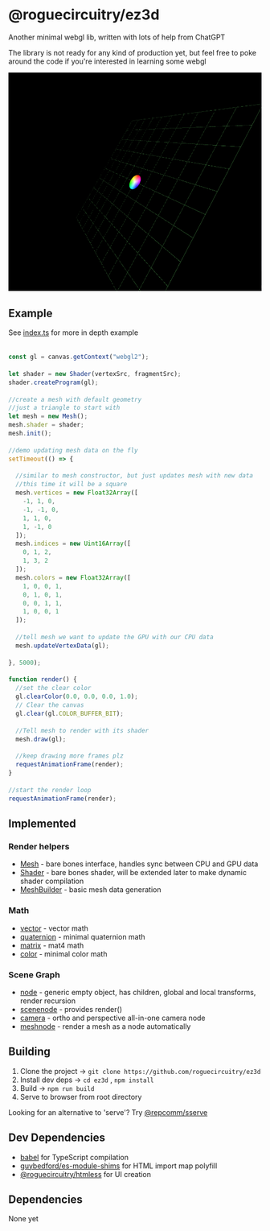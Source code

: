 # @roguecircuitry/ez3d

Another minimal webgl lib, written with lots of help from ChatGPT

The library is not ready for any kind of production yet, but feel free to poke around the code if you're interested in learning some webgl

![img](./example.png)

## Example
See [index.ts](./index.ts) for more in depth example

```ts

const gl = canvas.getContext("webgl2");

let shader = new Shader(vertexSrc, fragmentSrc);
shader.createProgram(gl);

//create a mesh with default geometry
//just a triangle to start with
let mesh = new Mesh();
mesh.shader = shader;
mesh.init();

//demo updating mesh data on the fly
setTimeout(() => {

  //similar to mesh constructor, but just updates mesh with new data
  //this time it will be a square
  mesh.vertices = new Float32Array([
    -1, 1, 0,
    -1, -1, 0,
    1, 1, 0,
    1, -1, 0
  ]);
  mesh.indices = new Uint16Array([
    0, 1, 2,
    1, 3, 2
  ]);
  mesh.colors = new Float32Array([
    1, 0, 0, 1,
    0, 1, 0, 1,
    0, 0, 1, 1,
    1, 0, 0, 1
  ]);

  //tell mesh we want to update the GPU with our CPU data
  mesh.updateVertexData(gl);

}, 5000);

function render() {
  //set the clear color
  gl.clearColor(0.0, 0.0, 0.0, 1.0);
  // Clear the canvas
  gl.clear(gl.COLOR_BUFFER_BIT);

  //Tell mesh to render with its shader
  mesh.draw(gl);

  //keep drawing more frames plz
  requestAnimationFrame(render);
}

//start the render loop
requestAnimationFrame(render);

```

## Implemented
### Render helpers
- [Mesh](./src/mesh.ts) - bare bones interface, handles sync between CPU and GPU data
- [Shader](./src/shader.ts) - bare bones shader, will be extended later to make dynamic shader compilation
- [MeshBuilder](./src/meshbuilder.ts) - basic mesh data generation
### Math
- [vector](./src/math/vector.ts) - vector math
- [quaternion](./src/math/quaternion.ts) - minimal quaternion math
- [matrix](./src/math/matrix.ts) - mat4 math
- [color](./src/math/color.ts) - minimal color math
### Scene Graph
- [node](./src/graph/node.ts) - generic empty object, has children, global and local transforms, render recursion
- [scenenode](./src/graph/scene.ts) - provides render()
- [camera](./src/graph/camera.ts) - ortho and perspective all-in-one camera node
- [meshnode](./src/graph/meshnode.ts) - render a mesh as a node automatically

## Building
1. Clone the project -> `git clone https://github.com/roguecircuitry/ez3d`
2. Install dev deps -> `cd ez3d` , `npm install`
3. Build -> `npm run build`
4. Serve to browser from root directory

Looking for an alternative to 'serve'? Try [@repcomm/sserve](https://github.com/RepComm/sserve)

## Dev Dependencies
- [babel](https://github.com/babel/babel) for TypeScript compilation
- [guybedford/es-module-shims](https://github.com/guybedford/es-module-shims)  for HTML import map polyfill
- [@roguecircuitry/htmless](https://github.com/RogueCircuitry/htmless) for UI creation

## Dependencies
None yet

